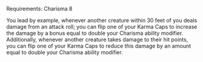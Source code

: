 Requirements: Charisma 8

You lead by example, whenever another creature within 30 feet of you deals damage from an attack roll; you can flip one of your Karma Caps to increase the damage by a bonus equal to double your Charisma ability modifier. Additionally, whenever another creature takes damage to their hit points, you can flip one of your Karma Caps to reduce this damage by an amount equal to double your Charisma ability modifier.